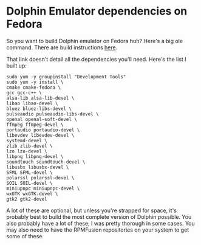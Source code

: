# Dolphin Emulator dependencies on Fedora
So you want to build Dolphin emulator on Fedora huh? Here's a big
ole command. There are build instructions [here](https://github.com/dolphin-emu/dolphin/blob/master/Readme.md#building-for-linux-and-os-x).

That link doesn't detail all the dependencies you'll need. Here's the
list I built up:

```
sudo yum -y groupinstall "Development Tools"
sudo yum -y install \
cmake cmake-fedora \
gcc gcc-c++ \
alsa-lib alsa-lib-devel \
libao libao-devel \
bluez bluez-libs-devel \
pulseaudio pulseaudio-libs-devel \
openal openal-soft-devel \
ffmpeg ffmpeg-devel \
portaudio portaudio-devel \
libevdev libevdev-devel \
systemd-devel \
zlib zlib-devel \
lzo lzo-devel \
libpng libpng-devel \
soundtouch soundtouch-devel \
libusbx libusbx-devel \
SFML SFML-devel \
polarssl polarssl-devel \
SOIL SOIL-devel \
miniupnpc miniupnpc-devel \
wxGTK wxGTK-devel \
gtk2 gtk2-devel
```

A lot of these are optional, but unless you're strapped for space, it's
probably best to build the most complete version of Dolphin possible. You
also probably have a lot of these; I was pretty thorough in some cases.
You may also need to have the RPMFusion repositories on your system to
get some of these.
